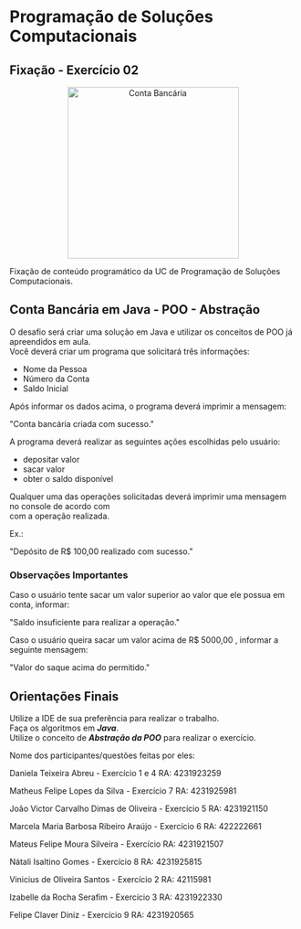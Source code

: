 # Programação de Soluções Computacionais

## Fixação - Exercício 02

<p align="center">
  <a href="#">
    <img src="logo\banco.png" width="300" alt="Conta Bancária">
  </a>
</p>

Fixação de conteúdo programático da UC de Programação de Soluções Computacionais.<br>

## Conta Bancária em Java - POO - Abstração

O desafio será criar uma solução em Java e utilizar os conceitos de POO já apreendidos em aula.<br>
Você deverá criar um programa que solicitará três informações:

- Nome da Pessoa
- Número da Conta
- Saldo Inicial

Após informar os dados acima, o programa deverá imprimir a mensagem:

"Conta bancária criada com sucesso."

A programa deverá realizar as seguintes ações escolhidas pelo usuário:

+ depositar valor
+ sacar valor
+ obter o saldo disponível

Qualquer uma das operações solicitadas deverá imprimir uma mensagem no console de acordo com<br>
com a operação realizada.

Ex.:

"Depósito de R$ 100,00 realizado com sucesso."

### Observações Importantes

Caso o usuário tente sacar um valor superior ao valor que ele possua em conta, informar:

"Saldo insuficiente para realizar a operação."

Caso o usuário queira sacar um valor acima de R$ 5000,00 , informar a seguinte mensagem:

"Valor do saque acima do permitido."

## Orientações Finais

Utilize a IDE de sua preferência para realizar o trabalho.<br>
Faça os algoritmos em ***Java***.<br>
Utilize o conceito de ***Abstração da POO*** para realizar o exercício.

Nome dos participantes/questões feitas por eles:

Daniela Teixeira Abreu - Exercício 1 e 4
RA: 4231923259

Matheus Felipe Lopes da Silva  - Exercício 7
RA: 4231925981

João Victor Carvalho Dimas de Oliveira  - Exercício 5
RA: 4231921150

Marcela Maria Barbosa Ribeiro Araújo - Exercício 6
RA: 422222661

Mateus Felipe Moura Silveira - Exercício
RA: 4231921507

Nátali Isaltino Gomes  - Exercício 8
RA: 4231925815 

Vinicius de Oliveira Santos  - Exercício 2
RA: 42115981

Izabelle da Rocha Serafim - Exercício 3
RA: 4231922330

Felipe Claver Diniz - Exercício 9
RA: 4231920565
